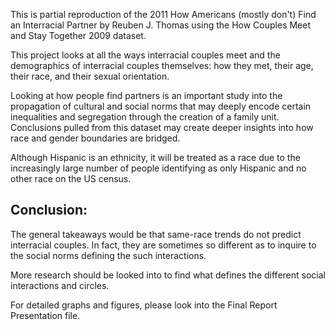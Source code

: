 This is partial reproduction of the 2011 How Americans (mostly don't) Find an Interracial Partner by Reuben J. Thomas using the How Couples Meet and Stay Together 2009 dataset. 

This project looks at all the ways interracial couples meet and the demographics of interracial couples themselves: how they met, their age, their race, and their sexual orientation. 

Looking at how people find partners is an important study into the propagation of cultural and social norms that may deeply encode certain inequalities and segregation through the creation of a family unit. Conclusions pulled from this dataset may create deeper insights into how race and gender boundaries are bridged. 

Although Hispanic is an ethnicity, it will be treated as a race due to the increasingly large number of people identifying as only Hispanic and no other race on the US census. 

## Conclusion:
The general takeaways would be that same-race trends do not predict interracial couples. In fact, they are sometimes so different as to inquire to the social norms defining the such interactions. 

More research should be looked into to find what defines the different social interactions and circles. 


For detailed graphs and figures, please look into the Final Report Presentation file. 
